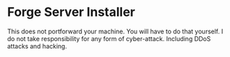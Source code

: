 # Forge Server Installer
This does not portforward your machine. You will have to do that yourself.
I do not take responsibility for any form of cyber-attack. Including DDoS attacks and hacking.


